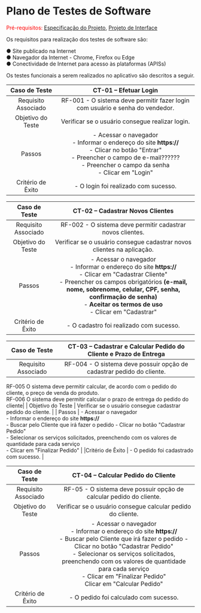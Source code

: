 # Plano de Testes de Software

<span style="color:red">Pré-requisitos: <a href="2-Especificação do Projeto.md"> Especificação do Projeto</a></span>, <a href="3-Projeto de Interface.md"> Projeto de Interface</a>

Os requisitos para realização dos testes de software são:     

●	Site publicado na Internet   
●	Navegador da Internet - Chrome, Firefox ou Edge   
●	Conectividade de Internet para acesso às plataformas (APISs)  

Os testes funcionais a serem realizados no aplicativo são descritos a seguir.



| **Caso de Teste** 	| **CT-01 – Efetuar Login**	|
|:---:	|:---:	|
|Requisito Associado | RF-001	- O sistema deve permitir fazer login com usuário e senha do vendedor. |
| Objetivo do Teste 	| Verificar se o usuário consegue realizar login. |
| Passos 	| - Acessar o navegador <br> - Informar o endereço do site **https://**<br> - Clicar no botão "Entrar" <br> - Preencher o campo de e-mail?????? <br> - Preencher o campo da senha <br> - Clicar em "Login" |
|Critério de Êxito | - O login foi realizado com sucesso. |    


 
| **Caso de Teste** 	| **CT-02 – Cadastrar Novos Clientes** 	|
|:---:	|:---:	|
|	Requisito Associado 	| RF-002 - O sistema deve permitir cadastrar novos clientes. |
| Objetivo do Teste 	| Verificar se o usuário consegue cadastrar novos clientes na aplicação. |
| Passos 	| - Acessar o navegador <br> - Informar o endereço do site **https://**<br> - Clicar em "Cadastrar Cliente" <br> - Preencher os campos obrigatórios **(e-mail, nome, sobrenome, celular, CPF, senha, confirmação de senha)** <br> - **Aceitar os termos de uso** <br> - Clicar em "Cadastrar" |
|Critério de Êxito | - O cadastro foi realizado com sucesso. |     



| **Caso de Teste** 	| **CT-03 – Cadastrar e Calcular Pedido do Cliente e Prazo de Entrega**	|
|:---:	|:---:	|
|Requisito Associado | RF-004	- O sistema deve possuir opção de cadastrar pedido do cliente.  
 RF-005 O sistema deve permitir calcular, de acordo com o pedido do cliente, o preço de venda do produto.   
 RF-006 O sistema deve permitir calcular o prazo de entrega do pedido do cliente|
| Objetivo do Teste 	| Verificar se o usuário consegue cadastrar pedido do cliente. |
| Passos 	| - Acessar o navegador <br> - Informar o endereço do site **https://**<br> - Buscar pelo Cliente que irá fazer o pedido - Clicar no botão "Cadastrar Pedido" <br> - Selecionar os serviços solicitados, preenchendo com os valores de quantidade para cada serviço <br> - Clicar em "Finalizar Pedido" |
|Critério de Êxito | - O pedido foi cadastrado com sucesso. |     



| **Caso de Teste** 	| **CT-04 – Calcular Pedido do Cliente**	|
|:---:	|:---:	|
|Requisito Associado | RF-05	- O sistema deve possuir opção de calcular pedido do cliente. |
| Objetivo do Teste 	| Verificar se o usuário consegue calcular pedido do cliente. |
| Passos 	| - Acessar o navegador <br> - Informar o endereço do site **https://**<br> - Buscar pelo Cliente que irá fazer o pedido - Clicar no botão "Cadastrar Pedido" <br> - Selecionar os serviços solicitados, preenchendo com os valores de quantidade para cada serviço <br> - Clicar em "Finalizar Pedido" <br> Clicar em "Calcular Pedido"|
|Critério de Êxito | - O pedido foi calculado com sucesso. |   

 
